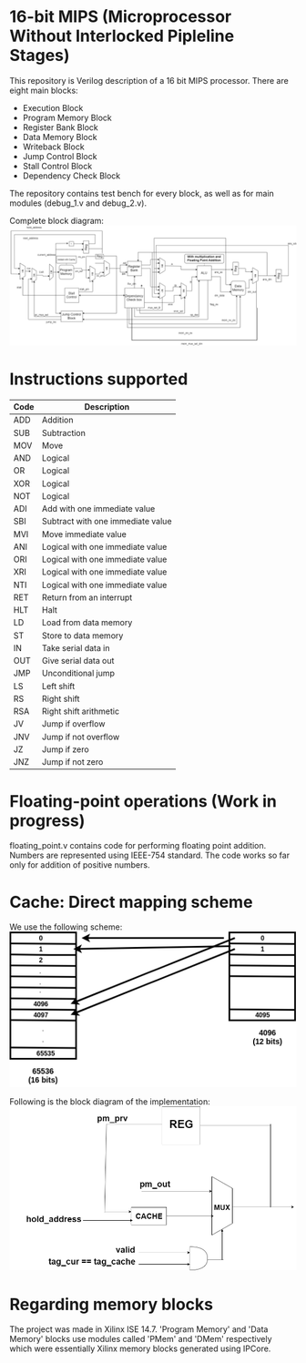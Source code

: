 
# 16-bit MIPS (Microprocessor Without Interlocked Pipleline Stages)
This repository is Verilog description of a 16 bit MIPS processor. There are eight main blocks:
- Execution Block
- Program Memory Block
- Register Bank Block
- Data Memory Block
- Writeback Block
- Jump Control Block
- Stall Control Block
- Dependency Check Block

The repository contains test bench for every block, as well as for main modules (debug_1.v and debug_2.v).

Complete block diagram:
![block_diagram](https://github.com/PrayagS/MIPS_16bit/blob/master/block_diagram.png?raw=true)

# Instructions supported
| Code | Description |
| ------ | -------- |
| ADD | Addition |
| SUB | Subtraction |
| MOV | Move |
| AND | Logical |
| OR | Logical |
| XOR | Logical |
| NOT | Logical |
| ADI | Add with one immediate value |
| SBI | Subtract with one immediate value |
| MVI | Move immediate value |
| ANI | Logical with one immediate value |
| ORI | Logical with one immediate value |
| XRI | Logical with one immediate value |
| NTI | Logical with one immediate value |
| RET | Return from an interrupt |
| HLT | Halt |
| LD | Load from data memory |
| ST | Store to data memory |
| IN | Take serial data in |
| OUT | Give serial data out |
| JMP | Unconditional jump |
| LS | Left shift |
| RS | Right shift |
| RSA | Right shift arithmetic |
| JV | Jump if overflow |
| JNV | Jump if not overflow |
| JZ | Jump if zero |
| JNZ | Jump if not zero |

# Floating-point operations (Work in progress)
floating_point.v contains code for performing floating point addition. Numbers are represented using IEEE-754 standard. The code works so far only for addition of positive numbers.

# Cache: Direct mapping scheme
We use the following scheme:
![cache_structure](https://github.com/PrayagS/MIPS_16bit/blob/master/cache_structure.png?raw=true) 

Following is the block diagram of the implementation:
![cache_diagram](https://github.com/PrayagS/MIPS_16bit/blob/master/cache_diagram.png?raw=true)
# Regarding memory blocks
The project was made in Xilinx ISE 14.7. 'Program Memory' and 'Data Memory' blocks use modules called 'PMem' and 'DMem' respectively which were essentially Xilinx memory blocks generated using IPCore. 

